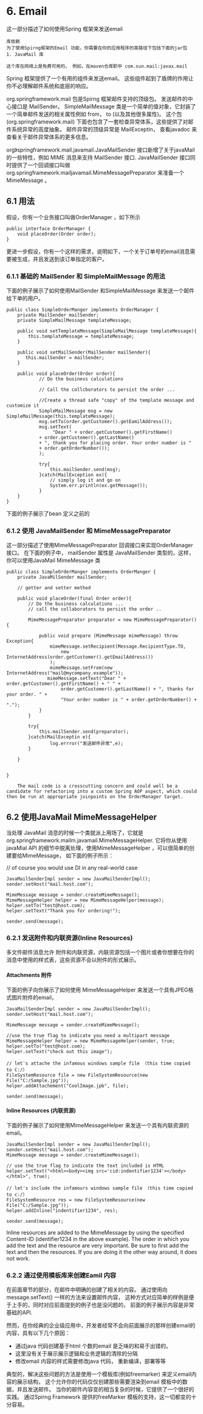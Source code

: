 # 6. Email 
这一部分描述了如何使用Spring 框架来发送email

    库依赖
    为了使用Spirng框架的Email 功能，你需要在你的应用程序的类路径下包括下面的jar包
    1. JavaMail 库

    这个库在网络上是免费可用的， 例如，在maven仓库职中 com.sun.mail:javax.mail

Spring 框架提供了一个有用的组件来发送email。 这些组件起到了盾牌的作用让你不必理解邮件系统和底层的响应。 

org.springframework.mail 包是Spirng 框架邮件支持的顶级包。 发送邮件的中心接口是 MailSender。 SimpleMailMessage 类是一个简单的值对象，它封装了一个简单邮件发送的相关属性例如 from， to (以及其他很多属性)。  这个包(org.springframework.mail) 下面也包含了一套检查异常体系，这些提供了对邮件系统异常的高度抽象。 邮件异常的顶级异常是 MailExceptin， 查看javadoc 来查看关于邮件异常体系的更多信息。 

org》springframework.mail.javamail.JavaMailSender 接口新增了关于javaMail的一些特性，例如 MIME 消息来支持 MailSender 接口. JavaMailSender 接口同时提供了一个回调接口叫做 org.springframework.mailjavamail.MimeMessagePreparator 来准备一个 MimeMessage 。 

## 6.1 用法
假设，你有一个业务接口叫做OrderManager ，如下所示
    
    public interface OrderManager {
        void placeOrder(Order order);
    }

更进一步假设，你有一个这样的需求，说明如下，一个关于订单号的email消息需要被生成，并且发送到该订单指定的客户。 

### 6.1.1 基础的 MailSender 和 SimpleMailMessage 的用法
下面的例子展示了如何使用MailSender 和SimpleMailMessage 来发送一个邮件给下单的用户。 

    public class SimpleOrderManger implements OrderManager {
        private MailSender mailSender;
        private SimpleMailMessage templateMessage;

        public void setTemplateMessage(SimpleMailMessage templateMessage){
            this.templateMessage = templateMessage;
        }

        public void setMailSender(MailSender mailSender){
           this.mailSender = mailSender;
        }

        public void placeOrder(Order order){
                // Do the business calculations 

                // Call the collcborators to persist the order ... 

                //Create a thread safe "copy" of the template message and customize it 
                SimpleMailMessage msg = new SimpleMailMessage(this.templateMessage);
                msg.setTo(order.getCustomer().getEamilAddress());
                msg.setText(
                     "Dear " + order.getCustomer().getFirstName()
                + order.getCustomer().getLastName()
                + ", thank you for placing order. Your order number is "
                + order.getOrderNumber()); 
                );

                try{
                    this.mailSender.send(msg);
                }catch(MailException ex){
                    // simply log it and go on 
                    System.err.println(ex.getMessage());
                }                
        }
    }


下面的例子展示了bean 定义之前的

<bean id="mailSender" class="org.springframework.mail.javamail.JavaMailSenderImpl">
    <property name="host" value="mail.mycompany.example"/>
</bean>

<!-- this is a template message that we can pre-load with default state -->
<bean id="templateMessage" class="org.springframework.mail.SimpleMailMessage">
    <property name="from" value="customerservice@mycompany.example"/>
    <property name="subject" value="Your order">
</bean>

<bean id="orderManger" class="com.mycompany.businessapp.support.SimpleOrderManger">
    <property name="mailSender" ref="mailSender"/>
    <property name="templateMessage" ref="templateMessage"/>
</bean>



### 6.1.2 使用 JavaMailSender 和 MimeMessagePreparator 
这一部分描述了使用MimeMessagePreparator 回调接口来实现OrderManager 接口。 在下面的例子中， mailSender 属性是 JavaMailSender 类型的，这样，你可以使用JavaMail MimeMessage 类 

    public class SimpleOrderManger implements OrderManger {
        private JavaMilSender mailSender;

        // getter and setter method 

        public void placeOrder(final Order order){
            // Do the business calculations ... 
            // call the collaborators to persist the order .. 

            MimeMessagePreparator preparator = new MimeMessagePreparator(){

                public void prepare (MimeMessage mimeMessage) throw Exception{
                    mimeMessage.setRecipient(Message.RecipientType.TO, 
                        new InternetAddress(order.getCustomer().getEmailAddress())
                    );
                    mimeMessage.setFrom(new InternetAddress("mail@mycompany.example"));
                   mimeMessage.setText("Dear " + order.getCustomer().getFirstName() + " " +
                        order.getCustomer().getLastName() + ", thanks for your order. " +
                        "Your order number is " + order.getOrderNumber() + ".");
                }
            }

            try{
                this.mailSender.send(preparator);
            }catch(MailExceptin e){
                    log.errror("发送邮件异常",e);
            }
             
        }
        

    }

    	The mail code is a crosscutting concern and could well be a candidate for refactoring into a custom Spring AOP aspect, which could then be run at appropriate joinpoints on the OrderManager target.

## 6.2 使用JavaMail MimeMessageHelper 
当处理 JavaMail 消息的时候一个类就派上用场了，它就是 org.springframework.mailm.javamail.MimeMessageHelper. 它将你从使用javaMial API 的细节中脱离处理，使用MimeMessageHelper ，可以很简单的创建要给MimeMessage， 如下面的例子所示：

// of course you would use DI in any real-world case

    JavaMailSenderImpl sender = new JavaMailSenderImpl();
    sender.setHost("mail.host.com");

    MimeMessage message = sender.createMimeMessage();
    MimeMessageHelper helper = new MimeMessageHelper(message);
    helper.setTo("test@host.com);
    helper.setText("Thank you for ordering!");

    sender.send(message);


### 6.2.1 发送附件和内联资源(Inline Resources) 
多文件邮件消息允许 附件和内联资源，内联资源包括一个图片或者你想要在你的消息中使用的样式表，这些资源不会以附件的形式展示。 

#### Attachments 附件
下面的例子向你展示了如何使用 MimeMessageHelper 来发送一个具有JPEG格式图片附件的email，

    JavaMailSenderImpl sender = new JavaMailSenderImpl();
    sender.setHost("mail.host.com");

    MimeMessage message = sender.createMimeMessage();

    //use the true flag to indicate you need a multipart message 
    MimeMessageHelper helper = new MimeMessageHelper(sender, true;
    helper.setTo("test@host.com);
    helper.setText("check out this image");

    // let's attache the infamous windows sample file （this time copied to C:/）
    FileSystemResource file = new FileSystemResource(new File("C:/Sample.jpg"));
    helper.addAttachement("CoolImage.jpb", file);

    sender.send(message);

    

#### Inline Resources (内联资源)
下面的例子展示了如何使用MimeMessageHelper 来发送一个具有内联资源的email。 

    JavaMailSenderImpl sender = new JavaMailSenderImpl();
    sender.setHost("mail.host.com");
    MimeMessage message = sender.createMimeMessage();

    // use the true flag to indicate the text included is HTML 
    helper.setText("<html><body><img src='cid:indentifier1234'></body></html>", true);

    // let's include the infamours windows sample file （this time copied to c:/）
    FileSystemResource res = new FileSystemResource(new File("C:/Sample.jpg"));
    helper.addInline("indentifier1234", res);

    sender.send(message);



Inline resources are added to the MimeMessage by using the specified Content-ID (identifier1234 in the above example). The order in which you add the text and the resource are very important. Be sure to first add the text and then the resources. If you are doing it the other way around, it does not work.


### 6.2.2 通过使用模板库来创建Eamil 内容
在前面章节的部分，在邮件中明确的创建了相关的内容。 通过使用向 message.setText() 一样的方法来设置邮件内容， 这种方式对应简单的样例是便于上手的，同时对应前面提到的例子也是没问题的， 前面的例子展示内容是非常基础的API. 

然而，在你经典的企业级应用中，开发者经常不会向前面展示的那样创建email的内容，具有以下几个原因：
* 通过java 代码创建基于html 个数的email 是乏味的和易于出错的。 
* 这里没有关于展示展示逻辑和业务逻辑的清除的分隔
* 修改email 内容的样式需要修改java 代码， 重新编译，部署等等

典型的，解决这些问题的方法是使用一个模板库(例如freemarker) 来定义email内容的展示结构， 这个允许你的代码仅仅创建那些需要渲染到email 模板中的数据，并且发送邮件。 
当你的邮件内容变的相当复杂的时候，它提供了一个很好的实践。 通过Spirng Framework 提供的freeMarker 模板的支持，这一切都变的十分容易。 



